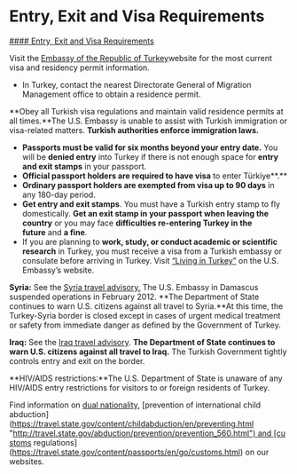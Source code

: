 # Entry, Exit and Visa Requirements

[#### Entry, Exit and Visa Requirements](javascript:void(0); "Entry, Exit and Visa Requirements")

Visit the [Embassy of the Republic of Turkey](http://vasington.be.mfa.gov.tr/Mission)website for the most current visa and residency permit information.

* In Turkey, contact the nearest Directorate General of Migration Management office to obtain a residence permit.

**Obey all Turkish visa regulations and maintain valid residence permits at all times.**The U.S. Embassy is unable to assist with Turkish immigration or visa-related matters. **Turkish authorities enforce immigration laws.**

* **Passports must be valid for six months beyond your entry date.** You will be **denied entry** into Turkey if there is not enough space for **entry and exit stamps** in your passport.
* **Official passport holders are required to have visa** to enter Türkiye**.**
* **Ordinary passport holders are exempted from visa up to 90 days** in any 180-day period.
* **Get entry and exit stamps**. You must have a Turkish entry stamp to fly domestically. **Get an exit stamp in your passport when leaving the country** or you may face **difficulties re-entering Turkey in the future** and **a fine**.
* If you are planning to **work, study, or conduct academic or scientific research** in Turkey, you must receive a visa from a Turkish embassy or consulate before arriving in Turkey. Visit [“Living in Turkey”](https://tr.usembassy.gov/u-s-citizen-services/local-resources-of-u-s-citizens/living-in-turkey/) on the U.S. Embassy’s website.

**Syria:** See the [Syria travel advisory.](https://travel.state.gov/content/travel/en/international-travel/International-Travel-Country-Information-Pages/SyrianArabRepublic.html) The U.S. Embassy in Damascus suspended operations in February 2012. **The Department of State continues to warn U.S. citizens against all travel to Syria.**At this time, the Turkey-Syria border is closed except in cases of urgent medical treatment or safety from immediate danger as defined by the Government of Turkey.

**Iraq:** See the [Iraq travel advisory](https://travel.state.gov/content/travel/en/international-travel/International-Travel-Country-Information-Pages/Iraq.html). **The Department of State continues to warn U.S. citizens against all travel to Iraq.** The Turkish Government tightly controls entry and exit on the border.

**HIV/AIDS restrictions:**The U.S. Department of State is unaware of any HIV/AIDS entry restrictions for visitors to or foreign residents of Turkey.

Find information on [dual nationality](https://travel.state.gov/content/travel/en/international-travel/before-you-go/travelers-with-special-considerations/Dual-Nationality-Travelers.html "http://travel.state.gov/travel/cis_pa_tw/cis/cis_1753.html"), [prevention of international child abduction](https://travel.state.gov/content/childabduction/en/preventing.html "http://travel.state.gov/abduction/prevention/prevention_560.html") and [customs regulations](https://travel.state.gov/content/passports/en/go/customs.html) on our websites.